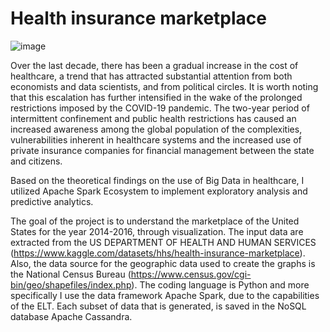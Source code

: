 # Health insurance marketplace

![image](https://github.com/marilenalaz/Big-Data-Analytics-Health-insurance/assets/34653928/7da9f638-6cef-4b5e-a01f-a55a6bd74bc5)



Over the last decade, there has been a gradual increase in the cost of healthcare, a trend that has attracted substantial attention from both economists and data scientists, and from political circles.
It is worth noting that this escalation has further intensified in the wake of the prolonged restrictions imposed by the COVID-19 pandemic. The two-year period of intermittent 
confinement and public health restrictions has caused an increased awareness among the global population of the complexities, vulnerabilities inherent in healthcare systems and the increased use of private insurance companies for financial management between the state and citizens.

Based on the theoretical findings on the use of Big Data in healthcare, 
I utilized Apache Spark Ecosystem to implement exploratory analysis and predictive analytics.

The goal of the project is to understand the marketplace of the United States for the year 2014-2016, through visualization. 
The input data  are extracted from the US DEPARTMENT OF HEALTH AND HUMAN SERVICES (https://www.kaggle.com/datasets/hhs/health-insurance-marketplace). Also, 
the data source for the geographic data used to create the graphs is the National Census Bureau (https://www.census.gov/cgi-bin/geo/shapefiles/index.php).
The coding language is Python and more specifically I use the data framework Apache Spark, due to the capabilities of the ELT.
Each subset of data that is generated, is saved in the NoSQL database Apache Cassandra.

